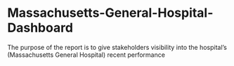# Massachusetts-General-Hospital-Dashboard
The purpose of the report is to give stakeholders visibility into the hospital’s (Massachusetts General Hospital) recent performance 
